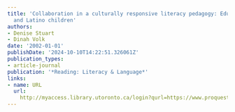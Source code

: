 ```yaml
---
title: 'Collaboration in a culturally responsive literacy pedagogy: Education teachers
  and Latino children'
authors:
- Denise Stuart
- Dinah Volk
date: '2002-01-01'
publishDate: '2024-10-10T14:22:51.326061Z'
publication_types:
- article-journal
publication: '*Reading: Literacy & Language*'
links:
- name: URL
  url: 
    http://myaccess.library.utoronto.ca/login?qurl=https://www.proquest.com/docview/619798565?accountid=14771&bdid=38384&_bd=iQjlzAIOusCkJaZVWf%2FU%2B7UynZI%3D
---
```

